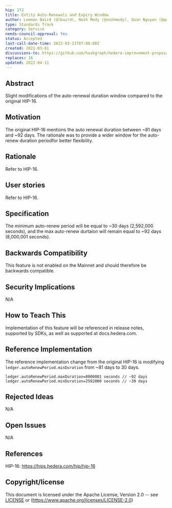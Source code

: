 ```yaml
---
hip: 372
title: Entity Auto-Renewals and Expiry Window
author: Leemon Baird (@lbaird), Nosh Mody (@noshmody), Quan Nguyen (@qnswirlds)
type: Standards Track
category: Service
needs-council-approval: Yes
status: Accepted
last-call-date-time: 2022-03-21T07:00:00Z
created: 2022-03-01
discussions-to: https://github.com/hashgraph/hedera-improvement-proposal/discussions/382
replaces: 16
updated: 2022-04-11
---
```


## Abstract

Slight modifications of the auto-renewal duration window compared to the original HIP-16.

## Motivation

The original HIP-16 mentions the auto renewal duration between ~81 days and ~92 days. The rationale was to provide a wider window for the auto-renew duration periodfor better flexibility.

## Rationale

Refer to HIP-16.

## User stories

Refer to HIP-16.
  
## Specification

The minimum auto-renew period will be equal to ~30 days (2,592,000 seconds), and the max auto-renew durtaion will remain equal to ~92 days (8,000,001 seconds).
  
## Backwards Compatibility
  
This feature is not enabled on the Mainnet and should therefore be backwards compatible. 

## Security Implications

N/A
  
## How to Teach This

Implementation of this feature will be referenced in release notes, supported by SDKs, as well as supported at docs.hedera.com.


## Reference Implementation
 
The reference implementation change from the original HIP-16 is modifying `ledger.autoRenewPeriod.minDuration` from ~81 days to 30 days.

```
ledger.autoRenewPeriod.maxDuration=8000001 seconds // ~92 days 
ledger.autoRenewPeriod.minDuration=2592000 seconds // ~30 days
```


## Rejected Ideas

N/A
  
## Open Issues

N/A
  
## References

HIP-16: https://hips.hedera.com/hip/hip-16
  
## Copyright/license

This document is licensed under the Apache License, Version 2.0 -- see [LICENSE](../LICENSE) or (https://www.apache.org/licenses/LICENSE-2.0)

